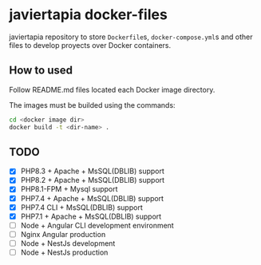 # javiertapia docker-files

javiertapia repository to store `Dockerfile`s, `docker-compose.yml`s and other files to develop proyects over Docker containers.

## How to used

Follow README.md files located each Docker image directory.

The images must be builded using the commands:

```bash
cd <docker image dir>
docker build -t <dir-name> .
```

## TODO

- [x] PHP8.3 + Apache + MsSQL(DBLIB) support
- [x] PHP8.2 + Apache + MsSQL(DBLIB) support
- [x] PHP8.1-FPM + Mysql support
- [x] PHP7.4 + Apache + MsSQL(DBLIB) support
- [x] PHP7.4 CLI + MsSQL(DBLIB) support
- [x] PHP7.1 + Apache + MsSQL(DBLIB) support
- [ ] Node + Angular CLI development environment
- [ ] Nginx Angular production
- [ ] Node + NestJs development
- [ ] Node + NestJs production
